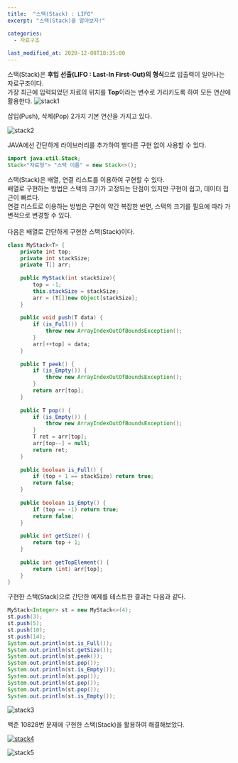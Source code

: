 ```yaml
---
title:  "스택(Stack) : LIFO"
excerpt: "스택(Stack)을 알아보자!"

categories:
  - 자료구조
  
last_modified_at: 2020-12-08T18:35:00
---
```


스택(Stack)은 **후입 선출(LIFO : Last-In First-Out)의 형식**으로  입출력이 일어나는 자료구조이다.   
가장 최근에 입력되었던 자료의 위치를 **Top**이라는 변수로 가리키도록 하여 모든 연산에 활용한다.
![stack1](https://user-images.githubusercontent.com/53072057/103060708-7b68db80-45ec-11eb-80a3-6de862ef29a4.JPG)  

삽입(Push), 삭제(Pop) 2가지 기본 연산을 가지고 있다.

![stack2](https://user-images.githubusercontent.com/53072057/103060712-7c9a0880-45ec-11eb-8729-9271a8b22720.JPG)  

JAVA에선 간단하게 라이브러리를 추가하여 별다른 구현 없이 사용할 수 있다.

```java
import java.util.Stack; 
Stack<"자료형"> "스택 이름" = new Stack<>();
```

스택(Stack)은 배열, 연결 리스트를 이용하여 구현할 수 있다.   
배열로 구현하는 방법은 스택의 크기가 고정되는 단점이 있지만 구현이 쉽고, 데이터 접근이 빠르다.   
연결 리스트로 이용하는 방법은 구현이 약간 복잡한 반면, 스택의 크기를 필요에 따라 가변적으로 변경할 수 있다.   
​   
다음은 배열로 간단하게 구현한 스택(Stack)이다.

```java
class MyStack<T> {
	private int top;
	private int stackSize;
	private T[] arr;
	
	public MyStack(int stackSize){
		top = -1;
		this.stackSize = stackSize;
		arr = (T[])new Object[stackSize];
	}
	
	public void push(T data) {
		if (is_Full()) {
			throw new ArrayIndexOutOfBoundsException();
		}
		arr[++top] = data;
	}
	
	public T peek() {
		if (is_Empty()) {
			throw new ArrayIndexOutOfBoundsException();
		}
		return arr[top];
	}
	
	public T pop() {
		if (is_Empty()) {
			throw new ArrayIndexOutOfBoundsException();
		}
		T ret = arr[top];
        arr[top--] = null;
		return ret;
	}
	
	public boolean is_Full() {
		if (top + 1 == stackSize) return true;
		return false;
	}
	
	public boolean is_Empty() {
		if (top == -1) return true;
		return false;
	}
	
	public int getSize() {
		return top + 1;
	}
	
	public int getTopElement() {
		return (int) arr[top];
	}
}
```

구현한 스택(Stack)으로 간단한 예제를 테스트한 결과는 다음과 같다.

```java
MyStack<Integer> st = new MyStack<>(4);
st.push(3);
st.push(5);
st.push(10);
st.push(14);
System.out.println(st.is_Full());
System.out.println(st.getSize());
System.out.println(st.peek());
System.out.println(st.pop());
System.out.println(st.is_Empty());
System.out.println(st.pop());
System.out.println(st.pop());
System.out.println(st.pop());
System.out.println(st.is_Empty());
```

![stack3](https://user-images.githubusercontent.com/53072057/103060713-7d329f00-45ec-11eb-98c7-041a38dcd48b.JPG)  

백준 10828번 문제에 구현한 스택(Stack)을 활용하여 해결해보았다.

[![stack4](https://user-images.githubusercontent.com/53072057/103060714-7d329f00-45ec-11eb-9a79-521e2c111058.JPG)](https://www.acmicpc.net/problem/10828)     
  
![stack5](https://user-images.githubusercontent.com/53072057/103060715-7dcb3580-45ec-11eb-85a8-5695df75e4df.JPG)